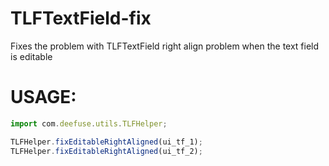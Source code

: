 TLFTextField-fix
================

Fixes the problem with TLFTextField right align problem when the text field is editable

#   USAGE:

```js
import com.deefuse.utils.TLFHelper;

TLFHelper.fixEditableRightAligned(ui_tf_1);
TLFHelper.fixEditableRightAligned(ui_tf_2);
```